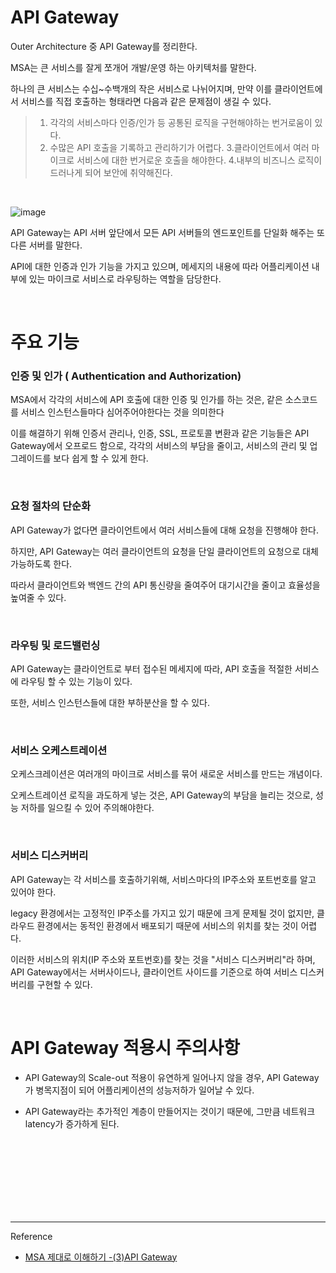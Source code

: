 # API Gateway

Outer Architecture 중 API Gateway를 정리한다.

MSA는 큰 서비스를 잘게 쪼개어 개발/운영 하는 아키텍처를 말한다.
 
하나의 큰 서비스는 수십~수백개의 작은 서비스로 나뉘어지며, 만약 이를 클라이언트에서 서비스를 직접 호출하는 형태라면 다음과 같은 문제점이 생길 수 있다.

> 1. 각각의 서비스마다 인증/인가 등 공통된 로직을 구현해야하는 번거로움이 있다.
> 2. 수많은 API 호출을 기록하고 관리하기가 어렵다.
> 3.클라이언트에서 여러 마이크로 서비스에 대한 번거로운 호출을 해야한다.
> 4.내부의 비즈니스 로직이 드러나게 되어 보안에 취약해진다.

<br/>

![image](https://user-images.githubusercontent.com/61372486/130052759-82e5e0f8-e9d6-4309-aabd-47aef8c29ceb.png)

API Gateway는 API 서버 앞단에서 모든 API 서버들의 엔드포인트를 단일화 해주는 또다른 서버를 말한다.
 
API에 대한 인증과 인가 기능을 가지고 있으며, 메세지의 내용에 따라 어플리케이션 내부에 있는 마이크로 서비스로 라우팅하는 역할을 담당한다.


<br/>

# 주요 기능

### 인증 및 인가 ( Authentication and Authorization)

MSA에서 각각의 서비스에 API 호출에 대한 인증 및 인가를 하는 것은, 같은 소스코드를 서비스 인스턴스들마다 심어주어야한다는 것을 의미한다

이를 해결하기 위해 인증서 관리나, 인증, SSL, 프로토콜 변환과 같은 기능들은 API Gateway에서 오프로드 함으로, 각각의 서비스의 부담을 줄이고, 서비스의 관리 및 업그레이드를 보다 쉽게 할 수 있게 한다.

<br/>

### 요청 절차의 단순화

API Gateway가 없다면 클라이언트에서 여러 서비스들에 대해 요청을 진행해야 한다.
 
하지만, API Gateway는 여러 클라이언트의 요청을 단일 클라이언트의 요청으로 대체 가능하도록 한다.
  
따라서 클라이언트와 백엔드 간의 API 통신량을 줄여주어 대기시간을 줄이고 효율성을 높여줄 수 있다.

<br/>

### 라우팅 및 로드밸런싱

API Gateway는 클라이언트로 부터 접수된 메세지에 따라, API 호출을 적절한 서비스에 라우팅 할 수 있는 기능이 있다.
 
또한, 서비스 인스턴스들에 대한 부하분산을 할 수 있다.

<br/>

### 서비스 오케스트레이션

오케스크레이션은 여러개의 마이크로 서비스를 묶어 새로운 서비스를 만드는 개념이다.

오케스트레이션 로직을 과도하게 넣는 것은, API Gateway의 부담을 늘리는 것으로, 성능 저하를 일으킬 수 있어 주의해야한다.

<br/>

### 서비스 디스커버리

API Gateway는 각 서비스를 호출하기위해, 서비스마다의 IP주소와 포트번호를 알고 있어야 한다.

legacy 환경에서는 고정적인 IP주소를 가지고 있기 때문에 크게 문제될 것이 없지만, 클라우드 환경에서는 동적인 환경에서 배포되기 때문에 서비스의 위치를 찾는 것이 어렵다.
 
이러한 서비스의 위치(IP 주소와 포트번호)를 찾는 것을 "서비스 디스커버리"라 하며, API Gateway에서는 서버사이드나, 클라이언트 사이드를 기준으로 하여 서비스 디스커버리를 구현할 수 있다.

<br/>

# API Gateway 적용시 주의사항

-  API Gateway의 Scale-out 적용이 유연하게 일어나지 않을 경우, API Gateway가 병목지점이 되어 어플리케이션의 성능저하가 일어날 수 있다.

- API Gateway라는 추가적인 계층이 만들어지는 것이기 때문에, 그만큼 네트워크 latency가 증가하게 된다.





<br/><br/><br/><br/><br/><br/><br/>

---
Reference

- [MSA 제대로 이해하기 -(3)API Gateway](https://velog.io/@tedigom/MSA-%EC%A0%9C%EB%8C%80%EB%A1%9C-%EC%9D%B4%ED%95%B4%ED%95%98%EA%B8%B0-3API-Gateway-nvk2kf0zbj)
          
 
 
